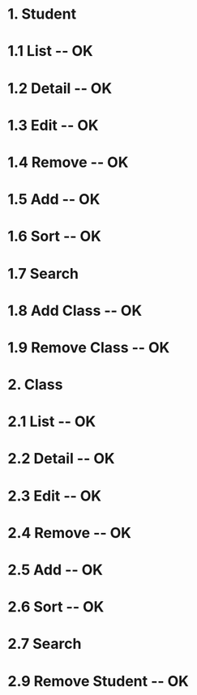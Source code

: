 # 1. Student
#   1.1 List -- OK
#   1.2 Detail -- OK
#   1.3 Edit -- OK
#   1.4 Remove -- OK
#   1.5 Add -- OK
#   1.6 Sort -- OK
#   1.7 Search
#   1.8 Add Class -- OK
#   1.9 Remove Class -- OK

# 2. Class
#   2.1 List -- OK
#   2.2 Detail -- OK
#   2.3 Edit -- OK
#   2.4 Remove -- OK
#   2.5 Add -- OK
#   2.6 Sort -- OK
#   2.7 Search
#   2.9 Remove Student -- OK